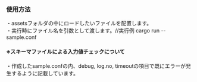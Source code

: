 ### 使用方法
・assetsフォルダの中にロードしたいファイルを配置します。\
・実行時にファイル名を引数として渡します。//実行例 cargo run -- sample.conf

#### ※スキーマファイルによる入力値チェックについて
・作成したsample.confの内、debug, log.no, timeoutの項目で既にエラーが発生するように記載しています。